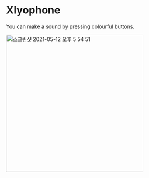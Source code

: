 # Xlyophone

You can make a sound by pressing colourful buttons.


<img width="375" alt="스크린샷 2021-05-12 오후 5 54 51" src="https://user-images.githubusercontent.com/69520548/140030301-742240cd-dd36-4d10-a2fb-3b5abcd63572.png">
